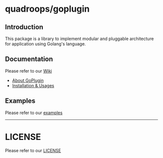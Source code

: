 # quadroops/goplugin 

## Introduction

This package is a library to implement modular and pluggable architecture for application using
Golang's language.

## Documentation

Please refer to our [Wiki](https://github.com/quadroops/goplugin/wiki)

- [About GoPlugin](https://github.com/quadroops/goplugin/wiki)
- [Installation & Usages](https://github.com/quadroops/goplugin/wiki/Installation-&-Usage)

## Examples

Please refer to our [examples](https://github.com/quadroops/goplugin/tree/master/examples)

---

# LICENSE

Please refer to our [LICENSE](https://github.com/quadroops/goplugin/blob/master/LICENSE)